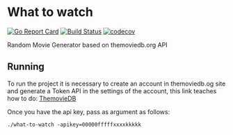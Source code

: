 # What to watch
[![Go Report Card](https://goreportcard.com/badge/github.com/nicolasmota/what-to-watch)](https://goreportcard.com/report/github.com/nicolasmota/what-to-watch)
[![Build Status](https://travis-ci.org/nicolasmota/what-to-watch.svg?branch=master)](https://travis-ci.org/nicolasmota/what-to-watch)
[![codecov](https://codecov.io/gh/nicolasmota/what-to-watch/branch/master/graph/badge.svg)](https://codecov.io/gh/nicolasmota/what-to-watch)

Random Movie Generator based on themoviedb.org API


## Running

To run the project it is necessary to create an account in themoviedb.og site and generate a Token API in the settings of the account, this link teaches how to do:
[ThemovieDB](https://developers.themoviedb.org/3/getting-started/introduction)

Once you have the api key, pass as argument as follows:
```
./what-to-watch -apikey=00000fffffxxxxkkkkk
```
```
